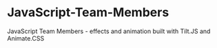 # JavaScript-Team-Members
JavaScript Team Members - effects and animation built with Tilt.JS and Animate.CSS 
